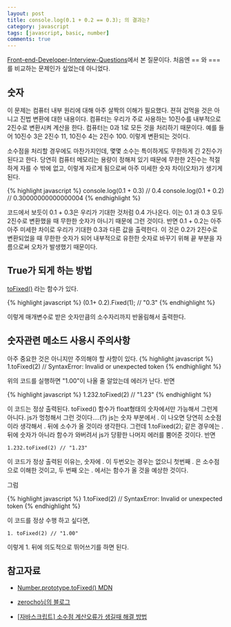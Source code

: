 ```yaml
---
layout: post
title: console.log(0.1 + 0.2 == 0.3); 의 결과는?
category: javascript
tags: [javascript, basic, number]
comments: true 
--- 
```


[Front-end-Developer-Interview-Questions](https://github.com/h5bp/Front-end-Developer-Interview-Questions/tree/master/Translations/Korean)에서 본 질문이다. 처음엔 == 와 === 를 비교하는 문제인가 싶었는데 아니었다.

## 숫자
이 문제는 컴퓨터 내부 원리에 대해 아주 살짝의 이해가 필요했다. 젼혀 겁먹을 것은 아니고 진법 변환에 대한 내용이다. 컴퓨터는 우리가 주로 사용하는 10진수를 내부적으로 2진수로 변환시켜 계산을 한다. 컴퓨터는 0과 1로 모든 것을 처리하기 때문이다. 예를 들어 10진수 3은 2진수 11, 10진수 4는 2진수 100. 이렇게 변환되는 것이다. 

소수점을 처리할 경우에도 마찬가지인데, 몇몇 소수는 특이하게도 무한하게 긴 2진수가 된다고 한다. 당연히 컴퓨터 메모리는 용량이 정해져 있기 때문에 무한한 2진수는 적절하게 자를 수 밖에 없고, 이렇게 자르게 됨으로써 아주 미세한 숫자 차이(오차)가 생기게 된다. 

{% highlight javascript %}
console.log(0.1 + 0.3) // 0.4
console.log(0.1 + 0.2) // 0.30000000000000004
{% endhighlight %}

코드에서 보듯이 0.1 + 0.3은 우리가 기대한 것처럼 0.4 가나온다. 이는 0.1 과 0.3 모두 2진수로 변환했을 때 무한한 숫자가 아니기 때문에 그런 것이다.
반면 0.1 + 0.2는 아주 아주 미세한 차이로 우리가 기대한 0.3과 다른 값을 출력한다. 이 것은 0.2가 2진수로 변환되었을 때 무한한 숫자가 되어 내부적으로 유한한 숫자로 바꾸기 위해 끝 부분을 자름으로써 오차가 발생했기 때문이다.

## True가 되게 하는 방법
[toFixed()](https://developer.mozilla.org/ko/docs/Web/JavaScript/Reference/Global_Objects/Number/toFixed) 라는 함수가 있다.

{% highlight javascript %}
(0.1+ 0.2).Fixed(1); // "0.3"
{% endhighlight %}

이렇게 매개변수로 받은 숫자만큼의 소수자리까지 반올림해서 출력한다.

## 숫자관련 메소드 사용시 주의사항
아주 중요한 것은 아니지만 주의해야 할 사항이 있다.
{% highlight javascript %}
1.toFixed(2) // SyntaxError: Invalid or unexpected token
{% endhighlight %}

위의 코드를 실행하면 "1.00"이 나올 줄 알았는데 에러가 난다. 반면

{% highlight javascript %}
1.232.toFixed(2) // "1.23"
{% endhighlight %}

이 코드는 정상 출력된다. toFixed() 함수가 float형태의 숫자에서만 가능해서 그런게 아니다. js가 멍청해서 그런 것이다....(?) js는 숫자 부분에서 . 이 나오면 당연히 소숫점이라 생각해서 . 뒤에 소수가 올 것이라 생각한다. 그런데 1.toFixed(2); 같은 경우에는 .뒤에 숫자가 아니라 함수가 와버려서 js가 당황한 나머지 에러를 뿜어준 것이다. 반면 
```
1.232.toFixed(2) // "1.23"
```
이 코드가 정상 출력된 이유는, 숫자에 . 이 두번오는 경우는 없으니 첫번째 . 은 소수점으로 이해한 것이고, 두 번째 오는 . 에서는 함수가 올 것을 예상한 것이다.

그럼 

{% highlight javascript %}
1.toFixed(2) // SyntaxError: Invalid or unexpected token
{% endhighlight %}

이 코드를 정상 수행 하고 싶다면,
```
1. toFixed(2) // "1.00"
```

이렇게 1. 뒤에 의도적으로 뛰어쓰기를 하면 된다.

## 참고자료
* [Number.prototype.toFixed() MDN](https://developer.mozilla.org/ko/docs/Web/JavaScript/Reference/Global_Objects/Number/toFixed)

* [zerocho님의 블로그](https://www.zerocho.com/category/JavaScript/post/573877c7715202c8679b3aef)

* [[자바스크립트] 소수점 계산오류가 생길때 해결 방법](http://kor-khkim.blogspot.com/2014/06/blog-post.html)